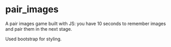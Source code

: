 # pair_images
A pair images game built with JS: you have 10 seconds to remember images and pair them in the next stage.

Used bootstrap for styling.
